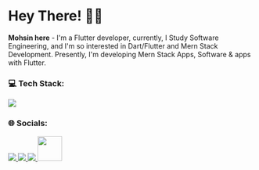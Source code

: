 # Hey There! 👋🏻

**Mohsin here** - I'm a Flutter developer, currently, I Study Software Engineering, and I'm so interested in Dart/Flutter and Mern Stack Development. Presently, I'm developing Mern Stack Apps, Software & apps with Flutter.

### 💻 Tech Stack:

<a href="#">
    <img src="https://skillicons.dev/icons?i=dart,flutter,mongodb,express,react,nodejs,photoshop,illustrator,xd,vscode,git,github&theme=dark" />
  </a>
  
### 🌐 Socials:
<div>
<a href="https://instagram.com/mosen_here">
    <img src="https://skillicons.dev/icons?i=instagram&theme=dark" />
  </a> <a href="https://twitter.com/MirXaMohsin3">
    <img src="https://skillicons.dev/icons?i=twitter&theme=dark" />
  </a> <a href="[https://linkedin.com/MirXaMohsin3](https://www.linkedin.com/in/muhammad-mohsin-133886261/)">
    <img src="https://skillicons.dev/icons?i=linkedin&theme=dark" />
  </a> <a href="https://mosen_dev03@gmail.com" target="_blank" rel="noreferrer"><img src="https://www.pngall.com/wp-content/uploads/12/Gmail-Logo-PNG-Cutout.png" height="50"  /></a>
</div>
